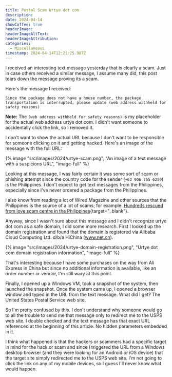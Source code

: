 ```yaml
---
title: Postal Scam Urtye dot com
description: 
date: 2024-04-14
showCoffee: true
headerImage: 
headerImageAltText: 
headerImageAttribution: 
categories:
  - Miscellaneous
timestamp: 2024-04-14T12:21:25.987Z
---
```


I received an interesting text message yesterday that is clearly a scam. Just in case others received a similar message, I assume many did, this post tears down the message proving its a scam.

Here's the message I received:

```text
Since the package does not have a house number, the package transportation is interrupted, please update (web address withheld for safety reasons)
```

**Note:** The `(web address withheld for safety reasons)` is my placeholder for the actual web address urtye dot com. I didn't want someone to accidentally click the link, so I removed it.

I don't want to show the actual URL because I don't want to be responsible for someone clicking on it and getting hacked. Here's an image of the message with the full URL:

{% image "src/images/2024/urtye-scam.png", "An image of a text message with a suspicions URL", "image-full" %}

Looking at this message, I was fairly certain it was some sort of scam or phishing attempt since the country code for the sender (`+63 906 755 6259`) is the Philippines. I don't expect to get text messages from the Philippines, especially since I've never ordered a package from the Philippines. 

I also know from reading a lot of Wired Magazine and other sources that the Philippines is the source of a lot of scams; for example: [Hundreds rescued from love scam centre in the Philippines](https://www.bbc.com/news/world-asia-68562643){target="_blank"}.

Anyway, since I wasn't sure about this message and I didn't recognize urtye dot com as a safe domain, I did some more research. First I looked up the domain registration and found that the domain is registered via Alibaba Cloud Computing Ltd. d/b/a HiChina (www.net.cn). 

{% image "src/images/2024/urtye-domain-registration.png", "Urtye dot com domain registration information", "image-full" %}

That's interesting because I have some purchases on the way from Ali Express in China but since no additional information is available, like an order number or vendor, I'm still wary at this point.

Finally, I opened up a Windows VM, took a snapshot of the system, then launched the snapshot. Once the system came up, I opened a browser window and typed in the URL from the text message. What did I get? The United States Postal Service web site.

So I'm pretty confused by this. I don't understand why someone would go to all the trouble to send me that message only to redirect me to the USPS web site. I double checked and the text message has that exact URL referenced at the beginning of this article. No hidden parameters embedded in it.

I think what happened is that the hackers or scammers had a specific target in mind for the hack or scam and since I triggered the URL from a Windows desktop browser (and they were looking for an Android or iOS device) that the target site simply redirected me to the USPS web site. I'm not going to click the link on any of my mobile devices, so I guess I'll never know what would happen.
